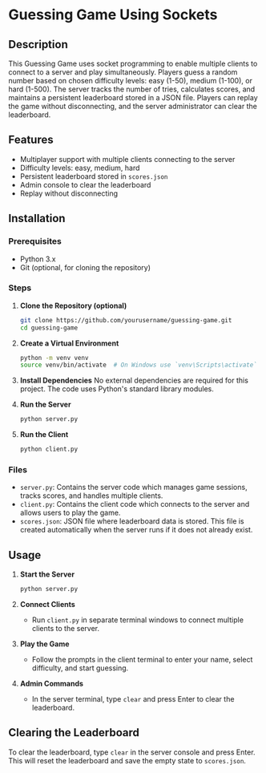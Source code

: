 # Guessing Game Using Sockets

## Description
This Guessing Game uses socket programming to enable multiple clients to connect to a server and play simultaneously. Players guess a random number based on chosen difficulty levels: easy (1-50), medium (1-100), or hard (1-500). The server tracks the number of tries, calculates scores, and maintains a persistent leaderboard stored in a JSON file. Players can replay the game without disconnecting, and the server administrator can clear the leaderboard.

## Features
- Multiplayer support with multiple clients connecting to the server
- Difficulty levels: easy, medium, hard
- Persistent leaderboard stored in `scores.json`
- Admin console to clear the leaderboard
- Replay without disconnecting

## Installation

### Prerequisites
- Python 3.x
- Git (optional, for cloning the repository)

### Steps

1. **Clone the Repository (optional)**
    ```sh
    git clone https://github.com/yourusername/guessing-game.git
    cd guessing-game
    ```

2. **Create a Virtual Environment**
    ```sh
    python -m venv venv
    source venv/bin/activate  # On Windows use `venv\Scripts\activate`
    ```

3. **Install Dependencies**
    No external dependencies are required for this project. The code uses Python's standard library modules.

4. **Run the Server**
    ```sh
    python server.py
    ```

5. **Run the Client**
    ```sh
    python client.py
    ```

### Files

- `server.py`: Contains the server code which manages game sessions, tracks scores, and handles multiple clients.
- `client.py`: Contains the client code which connects to the server and allows users to play the game.
- `scores.json`: JSON file where leaderboard data is stored. This file is created automatically when the server runs if it does not already exist.

## Usage

1. **Start the Server**
    ```sh
    python server.py
    ```

2. **Connect Clients**
    - Run `client.py` in separate terminal windows to connect multiple clients to the server.

3. **Play the Game**
    - Follow the prompts in the client terminal to enter your name, select difficulty, and start guessing.

4. **Admin Commands**
    - In the server terminal, type `clear` and press Enter to clear the leaderboard.

## Clearing the Leaderboard

To clear the leaderboard, type `clear` in the server console and press Enter. This will reset the leaderboard and save the empty state to `scores.json`.
